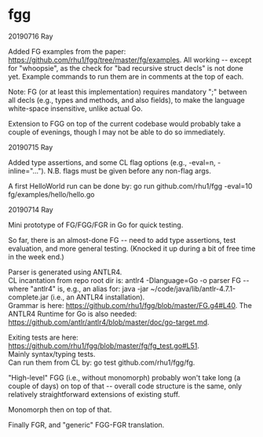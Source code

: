 # fgg

20190716 Ray

Added FG examples from the paper:
https://github.com/rhu1/fgg/tree/master/fg/examples.  All working -- except
for "whoopsie", as the check for "bad recursive struct decls" is not done yet.
Example commands to run them are in comments at the top of each.

Note: FG (or at least this implementation) requires mandatory ";" between all
decls (e.g., types and methods, and also fields), to make the language
white-space insensitive, unlike actual Go.

Extension to FGG on top of the current codebase would probably take a couple
of evenings, though I may not be able to do so immediately.

20190715 Ray

Added type assertions, and some CL flag options (e.g., -eval=n,
-inline="...").  N.B. flags must be given before any non-flag args.

A first HelloWorld run can be done by:
go run github.com/rhu1/fgg -eval=10 fg/examples/hello/hello.go

20190714 Ray

Mini prototype of FG/FGG/FGR in Go for quick testing.

So far, there is an almost-done FG -- need to add type assertions, test
evaluation, and more general testing.  (Knocked it up during a bit of free
time in the week end.)

Parser is generated using ANTLR4.  
CL incantation from repo root dir is: antlr4 -Dlanguage=Go -o parser FG --
where "antlr4" is, e.g., an alias for: java -jar
~/code/java/lib/antlr-4.7.1-complete.jar (i.e., an ANTLR4 installation).  
Grammar is here: https://github.com/rhu1/fgg/blob/master/FG.g4#L40. 
The ANTLR4 Runtime for Go is also needed:
https://github.com/antlr/antlr4/blob/master/doc/go-target.md.

Exiting tests are here:
https://github.com/rhu1/fgg/blob/master/fg/fg_test.go#L51.  
Mainly syntax/typing tests.  
Can run them from CL by: go test github.com/rhu1/fgg/fg.

"High-level" FGG (i.e., without monomorph) probably won't take long (a couple
of days) on top of that -- overall code structure is the same, only relatively
straightforward extensions of existing stuff.

Monomorph then on top of that.

Finally FGR, and "generic" FGG-FGR translation.
